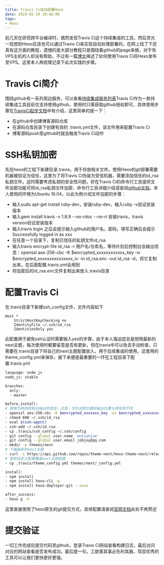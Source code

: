 ```yaml
---
title: Travis Ci自动部署Hexo
date: 2019-02-20 20:46:08
tags:
- Hexo
---
```

前几天在研究跨平台编译时，偶然发现Travis Ci这个持续集成的工具，然后灵光一现想到Hexo应该也可以通过Travis Ci来实现自动处理部署的，在网上找了下还真有这方面的教程，遗憾的是大部分教程只是围绕着github的page来做，对于有VPS主机的人却没有帮助，不过有一篇[博文](https://segmentfault.com/a/1190000004667156)阐述了如何使用Travis Ci将Hexo发布至VPS。这里本人再梳理记录下此次实践的步骤。
<!-- more -->

# Travis Ci简介

围绕github有一系列周边服务，可以查看[持续集成服务列表](https://github.com/marketplace/category/continuous-integration)Travis Ci作为一款持续集成工具目前仅支持使用github，使用时只需获取github授权即可，具体使用步骤在[TravisCi起步文档](https://travis-ci.org/getting_started)中有介绍，这里简单的提一下：

- 在github中创建博客源码仓库
- 在源码仓库目录下创建有效的 .travis.yml文件，该文件用来配置Travis Ci
- 博客源码push至github时就会触发Travis Ci动作

# SSH私钥加密

先在hexo的工程下新建目录.travis，用于存放相关文件。使用Hexo的git部署需要机器被验证为信任，这里为了将Travis Ci伪装为受信机器，需要添加信任的id_rsa私钥文件。这时需要考虑私钥的安全性问题，好在Travis Ci的命令行工具提供文件加密功能可将id_rsa私钥文件加密，命令行工具详细介绍请查阅[github文档](https://github.com/travis-ci/travis.rb#readme)。本人使用的环境为Ubuntu 16.04，以此为例介绍文件加密的步骤：

- 输入sudo apt-get install ruby-dev，安装ruby-dev，输入ruby -v验证安装版本
- 输入gem install travis -v 1.8.9 --no-rdoc --no-ri 安装travis，travis version验证安装版本
- 输入travis login 之后会提示输入github的用户名，密码，填写正确后会提示Successfully logged in as xxx
- 在任意一个目录下，复制已信任的私钥文件id_rsa
- 输入travis encrypt-file id_rsa -r 用户名/仓库名，等待片刻后控制台会输出信息：openssl aes-256-cbc -K $encrypted_xxxxxxxxxxxx_key -iv $encrypted_xxxxxxxxxxxxxxx_iv -in id_rsa.enc -out id_rsa -d，将它复制出来，在后面配置.travis.yml会用到
- 将加密后的id_rsa.enc文件复制出来放入.travis目录

# 配置Travis Ci

在.travis目录下新建ssh_config文件，文件内容如下

```text
Host *
    StrictHostKeyChecking no
    IdentityFile ~/.ssh/id_rsa
    IdentitiesOnly yes
```

此配置用于避免ssh认证时需要输入yes的步骤，由于本人强迫症总是想用最新的next主题，每次使用时都要留意是否有更新，但在travis中可以免去手动检查，只需要在.travis目录下将自己的next主题配置放入，用于后续集成的使用，这里用的theme_config.yml来保存，接下来便是最重要的一环在工程目录下配置.travis.yml

```bash
language: node_js
node_js: stable

branches:
  only:
  - master

before_install:
# 替换为刚刚控制台输出的信息，注意：文件读取位置和输出位置与原信息不同
- openssl aes-256-cbc -K $encrypted_xxxxxxx_key -iv $encrypted_xxxxxxxxxx_iv -in .travis/id_rsa.enc -out ~/.ssh/id_rsa -d
- chmod 600 ~/.ssh/id_rsa
- eval $(ssh-agent)
- ssh-add ~/.ssh/id_rsa
- cp .travis/ssh_config ~/.ssh/config
- git config --global user.name 'wutianjue'
- git config --global user.email jobjoy@qq.com
- mkdir -p themes/next
# 下载最新的next主题
- curl -s https://api.github.com/repos/theme-next/hexo-theme-next/releases/latest | grep tarball_url | cut -d '"' -f 4 | wget -i - -O- | tar -zx -C themes/next --strip-components=1
# 使用自定义配置覆盖next主题配置
- cp .travis/theme_config.yml themes/next/_config.yml

install:
- npm install
- npm install hexo-cli -g
- npm install hexo-deployer-git --save

after_success:
- hexo g -d
```

这里直接使用了hexo原生的git提交方式，具体配置请查阅[官网文档](https://hexo.io/zh-cn/docs/deployment.html#Git)此处不再赘述

# 提交验证

一切工作完成后提交代码至github，登录Travis Ci网站查看构建日志，最后访问对应的网站查看是否发布成功。最后提一句，工欲善其事必先利其器，驾驭优秀的工具可以让我们更快更好更强。
